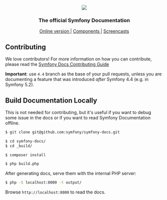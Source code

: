 <p align="center"><a href="https://symfony.com" target="_blank">
  <img src="https://symfony.com/logos/symfony_black_02.svg">
</a></p>

<h3 align="center">
  The official Symfony Documentation
</h3>

<p align="center">
  <a href="https://symfony.com/doc/current/index.html">
    Online version
  </a>
  <span> | </span>
  <a href="https://symfony.com/components">
    Components
  </a>
  <span> | </span>
  <a href="https://symfonycasts.com">
    Screencasts
  </a>
</p>

Contributing
------------

We love contributors! For more information on how you can contribute, please read
the [Symfony Docs Contributing Guide](https://symfony.com/doc/current/contributing/documentation/overview.html)

**Important**: use `4.4` branch as the base of your pull requests, unless you are
documenting a feature that was introduced *after* Symfony 4.4 (e.g. in Symfony 5.2).

Build Documentation Locally
---------------------------

This is not needed for contributing, but it's useful if you want to debug some
issue in the docs or if you want to read Symfony Documentation offline.

```bash
$ git clone git@github.com:symfony/symfony-docs.git

$ cd symfony-docs/
$ cd _build/

$ composer install

$ php build.php
```

After generating docs, serve them with the internal PHP server:

```bash
$ php -S localhost:8000 -t output/
```

Browse `http://localhost:8000` to read the docs.
